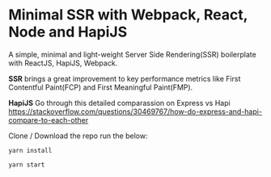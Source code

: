 # Minimal SSR with Webpack, React, Node and HapiJS

A simple, minimal and light-weight Server Side Rendering(SSR) boilerplate with ReactJS, HapiJS, Webpack. 

**SSR** brings a great improvement to key performance metrics like First Contentful Paint(FCP) and First Meaningful Paint(FMP). 

**HapiJS** Go through this detailed comparassion on Express vs Hapi https://stackoverflow.com/questions/30469767/how-do-express-and-hapi-compare-to-each-other

Clone / Download the repo run the below: 


```
yarn install

yarn start

```